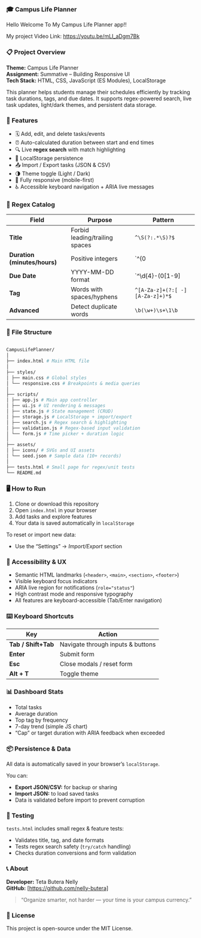 ### 🎓 Campus Life Planner

Hello Welcome To My Campus Life Planner app!!

My project Video Link: https://youtu.be/mLI_aDgm7Bk


### 📋 Project Overview

**Theme:** Campus Life Planner  
**Assignment:** Summative – Building Responsive UI  
**Tech Stack:** HTML, CSS, JavaScript (ES Modules), LocalStorage  

This planner helps students manage their schedules efficiently by tracking task durations, tags, and due dates. It supports regex-powered search, live task updates, light/dark themes, and persistent data storage.


### 🧩 Features

- 🗓️ Add, edit, and delete tasks/events  
- ⏰ Auto-calculated duration between start and end times  
- 🔍 Live **regex search** with match highlighting  
- 💾 LocalStorage persistence  
- 📤 Import / Export tasks (JSON & CSV)  
- 🌗 Theme toggle (Light / Dark)  
- 📱 Fully responsive (mobile-first)  
- ♿ Accessible keyboard navigation + ARIA live messages  


### 🧠 Regex Catalog

| Field | Purpose | Pattern |
|-------|----------|----------|
| **Title** | Forbid leading/trailing spaces | `^\S(?:.*\S)?$` |
| **Duration (minutes/hours)** | Positive integers | `^(0|[1-9]\d*)(\.\d{1,2})?$` |
| **Due Date** | YYYY-MM-DD format | `^\d{4}-(0[1-9]|1[0-2])-(0[1-9]|[12]\d|3[01])$` |
| **Tag** | Words with spaces/hyphens | `^[A-Za-z]+(?:[ -][A-Za-z]+)*$` |
| **Advanced** | Detect duplicate words | `\b(\w+)\s+\1\b` |


### 🧱 File Structure

```bash

CampusLifePlanner/
│
├── index.html # Main HTML file
│
├── styles/
│ ├── main.css # Global styles
│ └── responsive.css # Breakpoints & media queries
│
├── scripts/
│ ├── app.js # Main app controller
│ ├── ui.js # UI rendering & messages
│ ├── state.js # State management (CRUD)
│ ├── storage.js # LocalStorage + import/export
│ ├── search.js # Regex search & highlighting
│ ├── validation.js # Regex-based input validation
│ └── form.js # Time picker + duration logic
│
├── assets/
│ ├── icons/ # SVGs and UI assets
│ └── seed.json # Sample data (10+ records)
│
├── tests.html # Small page for regex/unit tests
└── README.md

```

### 🖥️ How to Run

1. Clone or download this repository  
2. Open `index.html` in your browser  
3. Add tasks and explore features  
4. Your data is saved automatically in `localStorage`  

To reset or import new data:
- Use the “Settings” → *Import/Export* section



### 🎯 Accessibility & UX

- Semantic HTML landmarks (`<header>`, `<main>`, `<section>`, `<footer>`)  
- Visible keyboard focus indicators  
- ARIA live region for notifications (`role="status"`)  
- High contrast mode and responsive typography  
- All features are keyboard-accessible (Tab/Enter navigation)  


### ⌨️ Keyboard Shortcuts

| Key | Action |
|-----|--------|
| **Tab / Shift+Tab** | Navigate through inputs & buttons |
| **Enter** | Submit form |
| **Esc** | Close modals / reset form |
| **Alt + T** | Toggle theme |



### 📊 Dashboard Stats

- Total tasks  
- Average duration  
- Top tag by frequency  
- 7-day trend (simple JS chart)  
- “Cap” or target duration with ARIA feedback when exceeded  



### 📦 Persistence & Data

All data is automatically saved in your browser’s `localStorage`.

You can:
- **Export JSON/CSV:** for backup or sharing  
- **Import JSON:** to load saved tasks  
- Data is validated before import to prevent corruption  


### 🧪 Testing

`tests.html` includes small regex & feature tests:
- Validates title, tag, and date formats  
- Tests regex search safety (`try/catch` handling)
- Checks duration conversions and form validation  



### 📞 About

**Developer:** Teta Butera Nelly   
**GitHub:** [https://github.com/nelly-butera]  

> “Organize smarter, not harder — your time is your campus currency.”


### 🧾 License

This project is open-source under the MIT License.